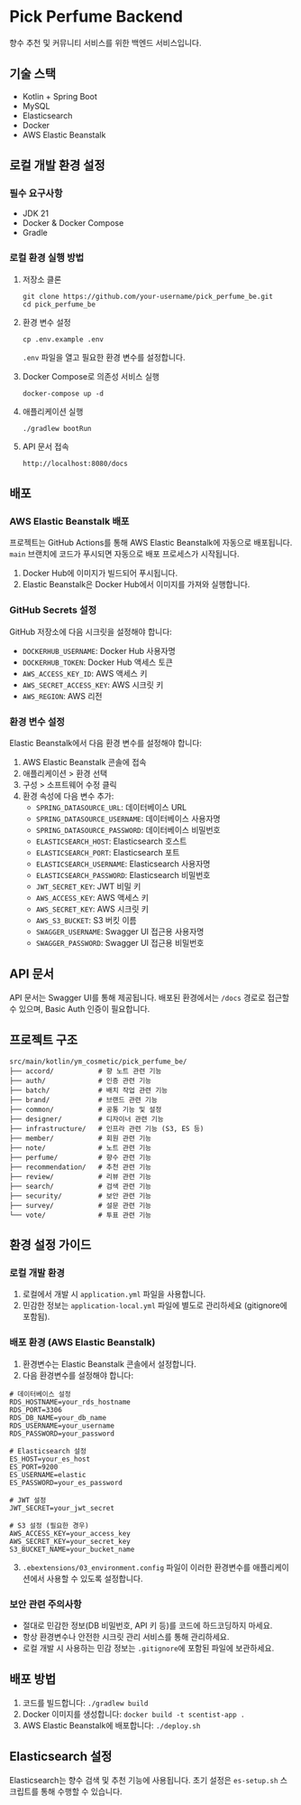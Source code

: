 # Pick Perfume Backend

향수 추천 및 커뮤니티 서비스를 위한 백엔드 서비스입니다.

## 기술 스택

- Kotlin + Spring Boot
- MySQL
- Elasticsearch
- Docker
- AWS Elastic Beanstalk

## 로컬 개발 환경 설정

### 필수 요구사항

- JDK 21
- Docker & Docker Compose
- Gradle

### 로컬 환경 실행 방법

1. 저장소 클론

   ```
   git clone https://github.com/your-username/pick_perfume_be.git
   cd pick_perfume_be
   ```

2. 환경 변수 설정

   ```
   cp .env.example .env
   ```

   `.env` 파일을 열고 필요한 환경 변수를 설정합니다.

3. Docker Compose로 의존성 서비스 실행

   ```
   docker-compose up -d
   ```

4. 애플리케이션 실행

   ```
   ./gradlew bootRun
   ```

5. API 문서 접속
   ```
   http://localhost:8080/docs
   ```

## 배포

### AWS Elastic Beanstalk 배포

프로젝트는 GitHub Actions를 통해 AWS Elastic Beanstalk에 자동으로 배포됩니다.
`main` 브랜치에 코드가 푸시되면 자동으로 배포 프로세스가 시작됩니다.

1. Docker Hub에 이미지가 빌드되어 푸시됩니다.
2. Elastic Beanstalk은 Docker Hub에서 이미지를 가져와 실행합니다.

### GitHub Secrets 설정

GitHub 저장소에 다음 시크릿을 설정해야 합니다:

- `DOCKERHUB_USERNAME`: Docker Hub 사용자명
- `DOCKERHUB_TOKEN`: Docker Hub 액세스 토큰
- `AWS_ACCESS_KEY_ID`: AWS 액세스 키
- `AWS_SECRET_ACCESS_KEY`: AWS 시크릿 키
- `AWS_REGION`: AWS 리전

### 환경 변수 설정

Elastic Beanstalk에서 다음 환경 변수를 설정해야 합니다:

1. AWS Elastic Beanstalk 콘솔에 접속
2. 애플리케이션 > 환경 선택
3. 구성 > 소프트웨어 수정 클릭
4. 환경 속성에 다음 변수 추가:
   - `SPRING_DATASOURCE_URL`: 데이터베이스 URL
   - `SPRING_DATASOURCE_USERNAME`: 데이터베이스 사용자명
   - `SPRING_DATASOURCE_PASSWORD`: 데이터베이스 비밀번호
   - `ELASTICSEARCH_HOST`: Elasticsearch 호스트
   - `ELASTICSEARCH_PORT`: Elasticsearch 포트
   - `ELASTICSEARCH_USERNAME`: Elasticsearch 사용자명
   - `ELASTICSEARCH_PASSWORD`: Elasticsearch 비밀번호
   - `JWT_SECRET_KEY`: JWT 비밀 키
   - `AWS_ACCESS_KEY`: AWS 액세스 키
   - `AWS_SECRET_KEY`: AWS 시크릿 키
   - `AWS_S3_BUCKET`: S3 버킷 이름
   - `SWAGGER_USERNAME`: Swagger UI 접근용 사용자명
   - `SWAGGER_PASSWORD`: Swagger UI 접근용 비밀번호

## API 문서

API 문서는 Swagger UI를 통해 제공됩니다.
배포된 환경에서는 `/docs` 경로로 접근할 수 있으며, Basic Auth 인증이 필요합니다.

## 프로젝트 구조

```
src/main/kotlin/ym_cosmetic/pick_perfume_be/
├── accord/           # 향 노트 관련 기능
├── auth/             # 인증 관련 기능
├── batch/            # 배치 작업 관련 기능
├── brand/            # 브랜드 관련 기능
├── common/           # 공통 기능 및 설정
├── designer/         # 디자이너 관련 기능
├── infrastructure/   # 인프라 관련 기능 (S3, ES 등)
├── member/           # 회원 관련 기능
├── note/             # 노트 관련 기능
├── perfume/          # 향수 관련 기능
├── recommendation/   # 추천 관련 기능
├── review/           # 리뷰 관련 기능
├── search/           # 검색 관련 기능
├── security/         # 보안 관련 기능
├── survey/           # 설문 관련 기능
└── vote/             # 투표 관련 기능
```

## 환경 설정 가이드

### 로컬 개발 환경

1. 로컬에서 개발 시 `application.yml` 파일을 사용합니다.
2. 민감한 정보는 `application-local.yml` 파일에 별도로 관리하세요 (gitignore에 포함됨).

### 배포 환경 (AWS Elastic Beanstalk)

1. 환경변수는 Elastic Beanstalk 콘솔에서 설정합니다.
2. 다음 환경변수를 설정해야 합니다:

```
# 데이터베이스 설정
RDS_HOSTNAME=your_rds_hostname
RDS_PORT=3306
RDS_DB_NAME=your_db_name
RDS_USERNAME=your_username
RDS_PASSWORD=your_password

# Elasticsearch 설정
ES_HOST=your_es_host
ES_PORT=9200
ES_USERNAME=elastic
ES_PASSWORD=your_es_password

# JWT 설정
JWT_SECRET=your_jwt_secret

# S3 설정 (필요한 경우)
AWS_ACCESS_KEY=your_access_key
AWS_SECRET_KEY=your_secret_key
S3_BUCKET_NAME=your_bucket_name
```

3. `.ebextensions/03_environment.config` 파일이 이러한 환경변수를 애플리케이션에서 사용할 수 있도록 설정합니다.

### 보안 관련 주의사항

- 절대로 민감한 정보(DB 비밀번호, API 키 등)를 코드에 하드코딩하지 마세요.
- 항상 환경변수나 안전한 시크릿 관리 서비스를 통해 관리하세요.
- 로컬 개발 시 사용하는 민감 정보는 `.gitignore`에 포함된 파일에 보관하세요.

## 배포 방법

1. 코드를 빌드합니다: `./gradlew build`
2. Docker 이미지를 생성합니다: `docker build -t scentist-app .`
3. AWS Elastic Beanstalk에 배포합니다: `./deploy.sh`

## Elasticsearch 설정

Elasticsearch는 향수 검색 및 추천 기능에 사용됩니다.
초기 설정은 `es-setup.sh` 스크립트를 통해 수행할 수 있습니다.
